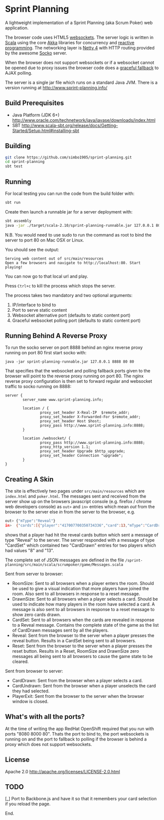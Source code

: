 # Sprint Planning

A lightweight implementation of a Sprint Planning (aka Scrum Poker) web application. 

The browser code uses HTML5 [websockets](http://www.websocket.org/). The server logic is written in [Scala](http://www.scala-lang.org/) using the core [Akka](http://akka.io/) libraries for concurrency and [reactive programming](http://www.reactivemanifesto.org/). The networking layer is [Netty 4](https://github.com/netty/netty) with HTTP routing provided by the awesome [Socko](https://github.com/mashupbots/socko) server. 

When the browser does not support websockets or if a websocket cannot be opened due to proxy issues the browser code does a [graceful fallback](https://github.com/ffdead/jquery-graceful-websocket) to AJAX polling. 

The server is a single jar file which runs on a standard Java JVM. There is a version running at http://www.sprint-planning.info/

## Build Prerequisites

  - Java Platform (JDK 6+) http://www.oracle.com/technetwork/java/javase/downloads/index.html
  - SBT http://www.scala-sbt.org/release/docs/Getting-Started/Setup.html#installing-sbt

## Building

```sh
git clone https://github.com/simbo1905/sprint-planning.git
cd sprint-planning
sbt test
```

## Running

For local testing you can run the code from the build folder with:

```sh
sbt run
```

Create then launch a runnable jar for a server deployment with:

```sh
sbt assembly
java -jar ./target/scala-2.10/sprint-planning-runnable.jar 127.0.0.1 80
```
N.B. You would need to use sudo to run the command as root to bind the server to port 80 on Mac OSX or Linux. 

You should see the output: 

```
Serving web content out of src/main/resources
Open a few browsers and navigate to http://localhost:80. Start playing!
```

You can now go to that local url and play. 

Press ```Ctrl+c``` to kill the process which stops the server. 

The process takes two mandatory and two optional arguments:

1. IP/interface to bind to
2. Port to serve static content
3. Websocket alternative port (defaults to static content port)
4. Graceful websocket polling port (defaults to static content port)

## Running Behind A Reverse Proxy

To run the socko server on port 8888 behind an nginx reverse proxy running 
on port 80 first start socko with: 

```
java -jar sprint-planning-runnable.jar 127.0.0.1 8888 80 80
``` 

That specifies that the websocket and polling fallback ports given to the browser will point 
to the reverse proxy running on port 80. The nginx reverse proxy configuration 
is then set to forward regular and websocket traffic to socko running on 8888: 

```
server {
        server_name www.sprint-planning.info;

        location / {
                proxy_set_header X-Real-IP  $remote_addr;
                proxy_set_header X-Forwarded-For $remote_addr;
                proxy_set_header Host $host;
                proxy_pass http://www.sprint-planning.info:8888;
        }

        location /websocket/ {
                proxy_pass http://www.sprint-planning.info:8888;
                proxy_http_version 1.1;
                proxy_set_header Upgrade $http_upgrade;
                proxy_set_header Connection "upgrade";
        }
}

```

## Creating A Skin

The site is effectively two pages under ```src/main/resources``` which are ```index.html``` and ```poker.html```. The messages sent and received from the server show up on the browsers javascript console (e.g. firefox / chrome web developers console) as ```out>``` and ```in>``` entries which mean *out* from the browser to the server else *in* from the server to the browser, e.g. 

```sh
out> {"mType":"Reveal"}
in>  {"cards":[{"player":"417007700350734336","card":13,"mType":"CardDrawn"},{"player":"417007962322767872","card":8,"mType":"CardDrawn"}],"mType":"CardSet"}"
```

shows that a player had hit the reveal cards button which sent a message of type "Reveal" to the server. The server responded with a message of type "CardSet" which contained two "CardDrawn" entries for two players which had values "8" and "13". 

The complete set of JSON messages are defined in the file ```/sprint-planning/src/main/scala/scrumpoker/game/Messages.scala```

Sent from server to browser:

- RoomSize: Sent to all browsers when a player enters the room. Should be used to give a visual indication that more players have joined the room. Also sent to all browsers in response to a reset message. 
- DrawnSize: Sent to all browsers when a player selects a card. Should be used to indicate how many players in the room have selected a card. A message is also sent to all browsers in response to a reset message to show zero cards drawn. 
- CardSet: Sent to all browsers when the cards are revealed in response to a Reveal message. Contains the complete state of the game as the list of CardDrawn messages sent by all the players. 
- Reveal: Sent from the browser to the server when a player presses the reveal button. Results in a CardSet being sent to all browsers. 
- Reset: Sent from the browser to the server when a player presses the reset button. Results in a Reset, RoomSize and DrawnSize zero messages all being sent to all browsers to cause the game state to be cleared. 

Sent from browser to server: 

- CardDrawn: Sent from the browser when a player selects a card.
- CardUndrawn: Sent from the browser when a player unselects the card they had selected. 
- PlayerExit: Sent from the browser to the server when the browser window is closed. 

What's with all the ports? 
----

At the time of writing the app RedHat OpenShift required that you run with ports "8080 8000 80". Thats the port to bind to, the port websockets is running on and the port to fallback to polling if the browser is behind a proxy which does not support websockets.  

License
----

Apache 2.0 http://apache.org/licenses/LICENSE-2.0.html

TODO
----

[_] Port to Backbone.js and have it so that it remembers your card selection if you reload the page. 

End.
